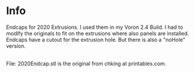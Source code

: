 # Info

Endcaps for 2020 Extrusions. I used them in my Voron 2.4 Build. I had to modify the originals to fit on the extrusions where also panels are installed.
Endcaps have a cutout for the extrusion hole. But there is also a "noHole" version.

<br>
File: 2020Endcap.stl is the original from chking at printables.com.
<br> 

